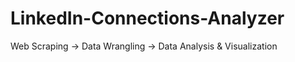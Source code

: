# LinkedIn-Connections-Analyzer
Web Scraping -> Data Wrangling -> Data Analysis &amp; Visualization
